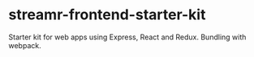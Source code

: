 
# streamr-frontend-starter-kit

Starter kit for web apps using Express, React and Redux. Bundling with webpack.
